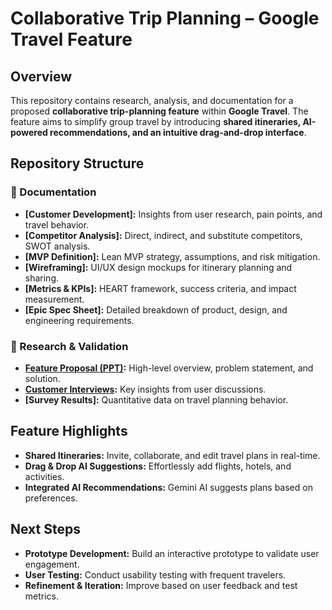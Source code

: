 # Collaborative Trip Planning – Google Travel Feature  

## Overview  
This repository contains research, analysis, and documentation for a proposed **collaborative trip-planning feature** within **Google Travel**. The feature aims to simplify group travel by introducing **shared itineraries, AI-powered recommendations, and an intuitive drag-and-drop interface**.  

## Repository Structure  

### 📂 Documentation  
- **[Customer Development]:** Insights from user research, pain points, and travel behavior.  
- **[Competitor Analysis]:** Direct, indirect, and substitute competitors, SWOT analysis.  
- **[MVP Definition]:** Lean MVP strategy, assumptions, and risk mitigation.  
- **[Wireframing]:** UI/UX design mockups for itinerary planning and sharing.  
- **[Metrics & KPIs]:** HEART framework, success criteria, and impact measurement.  
- **[Epic Spec Sheet]:** Detailed breakdown of product, design, and engineering requirements.  

### 📂 Research & Validation  
- **[Feature Proposal (PPT)](https://drive.google.com/drive/folders/12r9tRLwR_AbXXmuf_Vr5BvzCu5s7riik?usp=sharing):** High-level overview, problem statement, and solution.  
- **[Customer Interviews](https://drive.google.com/drive/folders/1DVL6P9jN6IinHogIrUsBYR_MHl0kSte2?usp=sharing):** Key insights from user discussions.  
- **[Survey Results]:** Quantitative data on travel planning behavior.  

## Feature Highlights  
- **Shared Itineraries:** Invite, collaborate, and edit travel plans in real-time.  
- **Drag & Drop AI Suggestions:** Effortlessly add flights, hotels, and activities.  
- **Integrated AI Recommendations:** Gemini AI suggests plans based on preferences.  

## Next Steps  
- **Prototype Development:** Build an interactive prototype to validate user engagement.  
- **User Testing:** Conduct usability testing with frequent travelers.  
- **Refinement & Iteration:** Improve based on user feedback and test metrics.  

